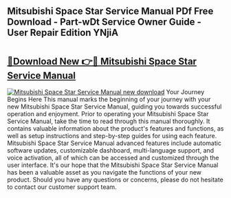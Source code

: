 ## Mitsubishi Space Star Service Manual PDf Free Download - Part-wDt Service Owner Guide - User Repair Edition YNjiA

# <h2><a href="http://bc83958.oget.top/?id=Mitsubishi+Space+Star+Service+Manual">🔗Download New 👉🔴 Mitsubishi Space Star Service Manual</a></h2>

[![Mitsubishi Space Star Service Manual new download](https://i.imgur.com/5g1atiW.png)](http://bc83958.oget.top/?id=Mitsubishi+Space+Star+Service+Manual)
Your Journey Begins Here This manual marks the beginning of your journey with your new Mitsubishi Space Star Service Manual, guiding you towards successful operation and enjoyment. Prior to operating your Mitsubishi Space Star Service Manual, take the time to read through this manual thoroughly. It contains valuable information about the product's features and functions, as well as setup instructions and step-by-step guides for using each feature. Mitsubishi Space Star Service Manual advanced features include automatic software updates, customizable dashboard, multi-language support, and voice activation, all of which can be accessed and customized through the user interface. It's our hope that the Mitsubishi Space Star Service Manual has been a valuable asset as you navigate the functions of your new product. Should you have any questions or concerns, please do not hesitate to contact our customer support team.
